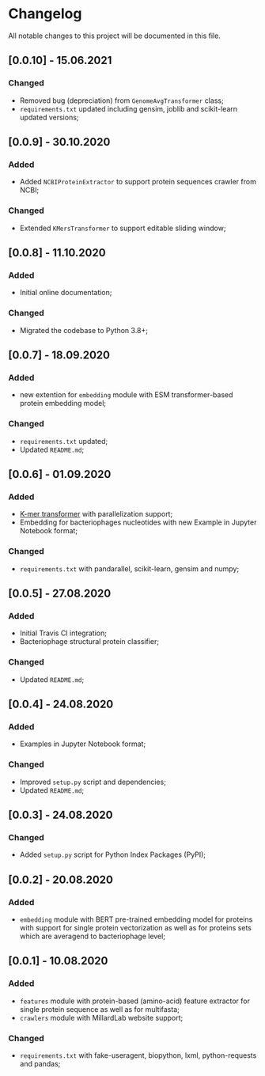 # Changelog
All notable changes to this project will be documented in this file.


## [0.0.10] - 15.06.2021
### Changed
* Removed bug (depreciation) from `GenomeAvgTransformer` class;
* `requirements.txt` updated including gensim, joblib and scikit-learn updated versions;


## [0.0.9] - 30.10.2020
### Added
* Added `NCBIProteinExtractor` to support protein sequences crawler from NCBI;
### Changed
* Extended `KMersTransformer` to support editable sliding window;


## [0.0.8] - 11.10.2020
### Added
* Initial online documentation;

### Changed
* Migrated the codebase to Python 3.8+; 


## [0.0.7] - 18.09.2020
### Added
* new extention for `embedding` module with ESM transformer-based protein embedding model;

### Changed
* `requirements.txt` updated;
* Updated `README.md`;


## [0.0.6] - 01.09.2020
### Added
* [K-mer transformer](https://en.wikipedia.org/wiki/K-mer) with parallelization support;
* Embedding for bacteriophages nucleotides with new Example in Jupyter Notebook format;

### Changed
* `requirements.txt` with pandarallel, scikit-learn, gensim and numpy;


## [0.0.5] - 27.08.2020
### Added
* Initial Travis CI integration;
* Bacteriophage structural protein classifier;

### Changed
* Updated `README.md`;


## [0.0.4] - 24.08.2020
### Added
* Examples in Jupyter Notebook format;
### Changed
* Improved `setup.py` script and dependencies;
* Updated `README.md`;


## [0.0.3] - 24.08.2020
### Changed
* Added `setup.py` script for Python Index Packages (PyPI);


## [0.0.2] - 20.08.2020
### Added
* `embedding` module with BERT pre-trained embedding model for proteins with support for single protein vectorization as well as for proteins sets which are averagend to bacteriophage level;


## [0.0.1] - 10.08.2020
### Added
* `features` module with protein-based (amino-acid) feature extractor for single protein sequence as well as for multifasta;
* `crawlers` module with MillardLab website support;

### Changed
* `requirements.txt` with fake-useragent, biopython, lxml, python-requests and pandas;
